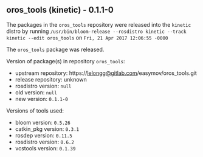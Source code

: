 ## oros_tools (kinetic) - 0.1.1-0

The packages in the `oros_tools` repository were released into the `kinetic` distro by running `/usr/bin/bloom-release --rosdistro kinetic --track kinetic --edit oros_tools` on `Fri, 21 Apr 2017 12:06:55 -0000`

The `oros_tools` package was released.

Version of package(s) in repository `oros_tools`:

- upstream repository: https://lelongg@gitlab.com/easymov/oros_tools.git
- release repository: unknown
- rosdistro version: `null`
- old version: `null`
- new version: `0.1.1-0`

Versions of tools used:

- bloom version: `0.5.26`
- catkin_pkg version: `0.3.1`
- rosdep version: `0.11.5`
- rosdistro version: `0.6.2`
- vcstools version: `0.1.39`


